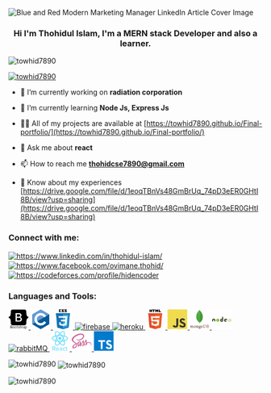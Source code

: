 
![Blue and Red Modern Marketing Manager LinkedIn Article Cover Image](https://user-images.githubusercontent.com/44175849/204558463-f798fee0-0d00-4f34-97be-f9c5507c2c28.png)
<h3 align="center">Hi I'm Thohidul Islam, I'm a MERN stack  Developer and also a learner.</h3>

<p align="left"> <img src="https://komarev.com/ghpvc/?username=towhid7890&label=Profile%20views&color=0e75b6&style=flat" alt="towhid7890" /> </p>

<p align="left"> <a href="https://github.com/ryo-ma/github-profile-trophy"><img src="https://github-profile-trophy.vercel.app/?username=towhid7890" alt="towhid7890" /></a> </p>

- 🔭 I’m currently working on **radiation corporation**

- 🌱 I’m currently learning **Node Js, Express Js**

- 👨‍💻 All of my projects are available at [https://towhid7890.github.io/Final-portfolio/](https://towhid7890.github.io/Final-portfolio/)

- 💬 Ask me about **react**

- 📫 How to reach me **thohidcse7890@gmail.com**

- 📄 Know about my experiences [https://drive.google.com/file/d/1eoqTBnVs48GmBrUq_74pD3eER0GHtI8B/view?usp=sharing](https://drive.google.com/file/d/1eoqTBnVs48GmBrUq_74pD3eER0GHtI8B/view?usp=sharing)

<h3 align="left">Connect with me:</h3>
<p align="left">
<a href="https://linkedin.com/in/https://www.linkedin.com/in/thohidul-islam/" target="blank"><img align="center" src="https://raw.githubusercontent.com/rahuldkjain/github-profile-readme-generator/master/src/images/icons/Social/linked-in-alt.svg" alt="https://www.linkedin.com/in/thohidul-islam/" height="30" width="40" /></a>
<a href="https://fb.com/https://www.facebook.com/ovimane.thohid/" target="blank"><img align="center" src="https://raw.githubusercontent.com/rahuldkjain/github-profile-readme-generator/master/src/images/icons/Social/facebook.svg" alt="https://www.facebook.com/ovimane.thohid/" height="30" width="40" /></a>
<a href="https://codeforces.com/profile/https://codeforces.com/profile/hidencoder" target="blank"><img align="center" src="https://raw.githubusercontent.com/rahuldkjain/github-profile-readme-generator/master/src/images/icons/Social/codeforces.svg" alt="https://codeforces.com/profile/hidencoder" height="30" width="40" /></a>
</p>

<h3 align="left">Languages and Tools:</h3>
<p align="left"> <a href="https://getbootstrap.com" target="_blank" rel="noreferrer"> <img src="https://raw.githubusercontent.com/devicons/devicon/master/icons/bootstrap/bootstrap-plain-wordmark.svg" alt="bootstrap" width="40" height="40"/> </a> <a href="https://www.cprogramming.com/" target="_blank" rel="noreferrer"> <img src="https://raw.githubusercontent.com/devicons/devicon/master/icons/c/c-original.svg" alt="c" width="40" height="40"/> </a> <a href="https://www.w3schools.com/css/" target="_blank" rel="noreferrer"> <img src="https://raw.githubusercontent.com/devicons/devicon/master/icons/css3/css3-original-wordmark.svg" alt="css3" width="40" height="40"/> </a> <a href="https://firebase.google.com/" target="_blank" rel="noreferrer"> <img src="https://www.vectorlogo.zone/logos/firebase/firebase-icon.svg" alt="firebase" width="40" height="40"/> </a> <a href="https://heroku.com" target="_blank" rel="noreferrer"> <img src="https://www.vectorlogo.zone/logos/heroku/heroku-icon.svg" alt="heroku" width="40" height="40"/> </a> <a href="https://www.w3.org/html/" target="_blank" rel="noreferrer"> <img src="https://raw.githubusercontent.com/devicons/devicon/master/icons/html5/html5-original-wordmark.svg" alt="html5" width="40" height="40"/> </a> <a href="https://developer.mozilla.org/en-US/docs/Web/JavaScript" target="_blank" rel="noreferrer"> <img src="https://raw.githubusercontent.com/devicons/devicon/master/icons/javascript/javascript-original.svg" alt="javascript" width="40" height="40"/> </a> <a href="https://www.mongodb.com/" target="_blank" rel="noreferrer"> <img src="https://raw.githubusercontent.com/devicons/devicon/master/icons/mongodb/mongodb-original-wordmark.svg" alt="mongodb" width="40" height="40"/> </a> <a href="https://nodejs.org" target="_blank" rel="noreferrer"> <img src="https://raw.githubusercontent.com/devicons/devicon/master/icons/nodejs/nodejs-original-wordmark.svg" alt="nodejs" width="40" height="40"/> </a> <a href="https://www.rabbitmq.com" target="_blank" rel="noreferrer"> <img src="https://www.vectorlogo.zone/logos/rabbitmq/rabbitmq-icon.svg" alt="rabbitMQ" width="40" height="40"/> </a> <a href="https://reactjs.org/" target="_blank" rel="noreferrer"> <img src="https://raw.githubusercontent.com/devicons/devicon/master/icons/react/react-original-wordmark.svg" alt="react" width="40" height="40"/> </a> <a href="https://sass-lang.com" target="_blank" rel="noreferrer"> <img src="https://raw.githubusercontent.com/devicons/devicon/master/icons/sass/sass-original.svg" alt="sass" width="40" height="40"/> </a> <a href="https://www.typescriptlang.org/" target="_blank" rel="noreferrer"> <img src="https://raw.githubusercontent.com/devicons/devicon/master/icons/typescript/typescript-original.svg" alt="typescript" width="40" height="40"/> </a> </p>

<p><img align="left" src="https://github-readme-stats.vercel.app/api/top-langs?username=towhid7890&show_icons=true&locale=en&layout=compact" alt="towhid7890" /></p>

<p>&nbsp;<img align="center" src="https://github-readme-stats.vercel.app/api?username=towhid7890&show_icons=true&locale=en" alt="towhid7890" /></p>

<p><img align="center" src="https://github-readme-streak-stats.herokuapp.com/?user=towhid7890&" alt="towhid7890" /></p>
